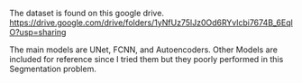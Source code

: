 The dataset is found on this google drive.
https://drive.google.com/drive/folders/1yNfUz75lJz0Od6RYvlcbi7674B_6EqlO?usp=sharing



The main models are UNet, FCNN, and Autoencoders. 
Other Models are included for reference since I tried them but they poorly performed in this Segmentation problem. 
